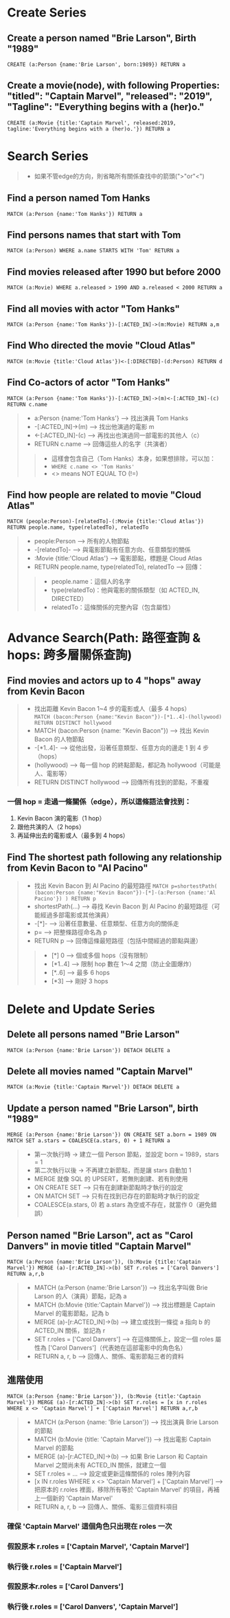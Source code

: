 # Create Series
## Create a person named "Brie Larson", Birth "1989" </br>
`CREATE (a:Person {name:'Brie Larson', born:1989}) RETURN a`

## Create a movie(node), with following Properties: "titled": "Captain Marvel", "released": "2019", "Tagline": "Everything begins with a (her)o." </br>
`CREATE (a:Movie {title:'Captain Marvel', released:2019, tagline:'Everything begins with a (her)o.'}) RETURN a`

# Search Series
>- 如果不管edge的方向，則省略所有關係查找中的箭頭(">"or"<")
## Find a person named Tom Hanks </br>
`MATCH (a:Person {name:'Tom Hanks'}) RETURN a`

## Find persons names that start with Tom </br>
`MATCH (a:Person) WHERE a.name STARTS WITH 'Tom' RETURN a`

## Find movies released after 1990 but before 2000 </br>
`MATCH (a:Movie) WHERE a.released > 1990 AND a.released < 2000 RETURN a`

## Find all movies with actor "Tom Hanks" </br>
`MATCH (a:Person {name:'Tom Hanks'})-[:ACTED_IN]->(m:Movie) RETURN a,m`

## Find Who directed the movie "Cloud Atlas" </br>
`MATCH (m:Movie {title:'Cloud Atlas'})<-[:DIRECTED]-(d:Person) RETURN d`

## Find Co-actors of actor "Tom Hanks" </br>
`MATCH (a:Person {name:'Tom Hanks'})-[:ACTED_IN]->(m)<-[:ACTED_IN]-(c) RETURN c.name`
>- a:Person {name:'Tom Hanks'} --> 找出演員 Tom Hanks
>- -[:ACTED_IN]->(m) --> 找出他演過的電影 m
>- <-[:ACTED_IN]-(c) --> 再找出也演過同一部電影的其他人（c）
>- RETURN c.name --> 回傳這些人的名字（共演者）
>>- 這樣會包含自己（Tom Hanks）本身，如果想排除，可以加：
>>- `WHERE c.name <> 'Tom Hanks'`
>>- <> means NOT EQUAL TO (!=)

## Find how people are related to movie "Cloud Atlas" </br>
`MATCH (people:Person)-[relatedTo]-(:Movie {title:'Cloud Atlas'})
RETURN people.name, type(relatedTo), relatedTo`
>- people:Person --> 所有的人物節點
>- -[relatedTo]- --> 與電影節點有任意方向、任意類型的關係
>- :Movie {title:'Cloud Atlas'} --> 電影節點，標題是 Cloud Atlas
>- RETURN people.name, type(relatedTo), relatedTo --> 回傳：
>>- people.name：這個人的名字
>>- type(relatedTo)：他與電影的關係類型（如 ACTED_IN, DIRECTED）
>>- relatedTo：這條關係的完整內容（包含屬性）

# Advance Search(Path: 路徑查詢 & hops: 跨多層關係查詢)
## Find movies and actors up to 4 "hops" away from Kevin Bacon
>- 找出距離 Kevin Bacon 1~4 步的電影或人（最多 4 hops）</br>
`MATCH (bacon:Person {name:"Kevin Bacon"})-[*1..4]-(hollywood)
RETURN DISTINCT hollywood`
>- MATCH (bacon:Person {name: "Kevin Bacon"}) --> 找出 Kevin Bacon 的人物節點
>- -[*1..4]- --> 從他出發，沿著任意類型、任意方向的邊走 1 到 4 步（hops）
>- (hollywood) --> 每一個 hop 的終點節點，都記為 hollywood（可能是人、電影等）
>- RETURN DISTINCT hollywood --> 回傳所有找到的節點，不重複 </br>
### 一個 hop = 走過一條關係（edge），所以這條語法會找到：
1. Kevin Bacon 演的電影（1 hop）</br>
2. 跟他共演的人（2 hops）</br>
3. 再延伸出去的電影或人（最多到 4 hops）</br>

## Find The shortest path following any relationship from Kevin Bacon to "AI Pacino"
>- 找出 Kevin Bacon 到 Al Pacino 的最短路徑
`MATCH p=shortestPath(
              (bacon:Person {name:"Kevin Bacon"})-[*]-(a:Person {name:'Al Pacino'})
            )
RETURN p`
>- shortestPath(...) --> 尋找 Kevin Bacon 到 Al Pacino 的最短路徑（可能經過多部電影或其他演員）
>- -[*]- --> 沿著任意數量、任意類型、任意方向的關係走
>- p= --> 把整條路徑命名為 p
>- RETURN p --> 回傳這條最短路徑（包括中間經過的節點與邊）
>>- [*]	0 --> 個或多個 hops（沒有限制）
>>- [*1..4] --> 限制 hop 數在 1～4 之間（防止全圖爆炸）
>>- [*..6] --> 最多 6 hops
>>- [*3] --> 剛好 3 hops

# Delete and Update Series
## Delete all persons named "Brie Larson" </br>
`MATCH (a:Person {name:'Brie Larson'}) DETACH DELETE a`

## Delete all movies named "Captain Marvel" </br>
`MATCH (a:Movie {title:'Captain Marvel'}) DETACH DELETE a`

## Update a person named "Brie Larson", birth "1989" </br>
`MERGE (a:Person {name:'Brie Larson'})
ON CREATE SET a.born = 1989
ON MATCH SET a.stars = COALESCE(a.stars, 0) + 1
RETURN a`

>- 第一次執行時 → 建立一個 Person 節點，並設定 born = 1989，stars = 1
>- 第二次執行以後 → 不再建立新節點，而是讓 stars 自動加 1
>- MERGE	就像 SQL 的 UPSERT，若無則創建、若有則使用
>- ON CREATE SET --> 只有在創建新節點時才執行的設定
>- ON MATCH SET --> 只有在找到已存在的節點時才執行的設定
>- COALESCE(a.stars, 0)	若 a.stars 為空或不存在，就當作 0（避免錯誤）

## Person named "Brie Larson", act as "Carol Danvers" in movie titled "Captain Marvel" </br>
`MATCH (a:Person {name:'Brie Larson'}), (b:Movie {title:'Captain Marvel'})
MERGE (a)-[r:ACTED_IN]->(b) SET r.roles = ['Carol Danvers']
RETURN a,r,b`
>- MATCH (a:Person {name:'Brie Larson'}) --> 找出名字叫做 Brie Larson 的人（演員）節點，記為 a
>- MATCH (b:Movie {title:'Captain Marvel'}) --> 找出標題是 Captain Marvel 的電影節點，記為 b
>- MERGE (a)-[r:ACTED_IN]->(b) --> 建立或找到一條從 a 指向 b 的 ACTED_IN 關係，並記為 r
>- SET r.roles = ['Carol Danvers'] --> 在這條關係上，設定一個 roles 屬性為 ['Carol Danvers']（代表她在這部電影中的角色名）
>- RETURN a, r, b --> 回傳人、關係、電影節點三者的資料

## 進階使用
`MATCH (a:Person {name:'Brie Larson'}), (b:Movie {title:'Captain Marvel'})
MERGE (a)-[r:ACTED_IN]->(b)
SET r.roles = [x in r.roles WHERE x <> 'Captain Marvel'] + ['Captain Marvel']
RETURN a,r,b`
>- MATCH (a:Person {name: 'Brie Larson'}) --> 找出演員 Brie Larson 的節點
>- MATCH (b:Movie {title: 'Captain Marvel'}) --> 找出電影 Captain Marvel 的節點
>- MERGE (a)-[r:ACTED_IN]->(b) --> 如果 Brie Larson 和 Captain Marvel 之間尚未有 ACTED_IN 關係，就建立一個
>- SET r.roles = ... --> 設定或更新這條關係的 roles 陣列內容
>- [x IN r.roles WHERE x <> 'Captain Marvel'] + ['Captain Marvel'] --> 把原本的 r.roles 裡面，移除所有等於 'Captain Marvel' 的項目，再補上一個新的 'Captain Marvel'
>- RETURN a, r, b --> 回傳人、關係、電影三個資料項目 </br>
### 確保 'Captain Marvel' 這個角色只出現在 roles 一次 </br>
### 假設原本 r.roles = ['Captain Marvel', 'Captain Marvel'] </br>
### 執行後 r.roles = ['Captain Marvel'] </br>
### 假設原本r.roles = ['Carol Danvers'] </br>
### 執行後 r.roles = ['Carol Danvers', 'Captain Marvel'] </br>

